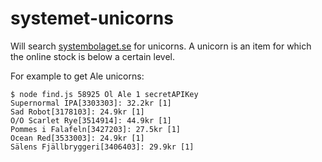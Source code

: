 # systemet-unicorns

Will search [systembolaget.se](https://systembolage.se) for unicorns. A unicorn is an item for which the online stock is below a certain level.

For example to get Ale unicorns:

```
$ node find.js 58925 Öl Ale 1 secretAPIKey
Supernormal IPA[3303303]: 32.2kr [1]
Sad Robot[3178103]: 24.9kr [1]
O/O Scarlet Rye[3514914]: 44.9kr [1]
Pommes i Falafeln[3427203]: 27.5kr [1]
Ocean Red[3533003]: 24.9kr [1]
Sälens Fjällbryggeri[3406403]: 29.9kr [1]
```
